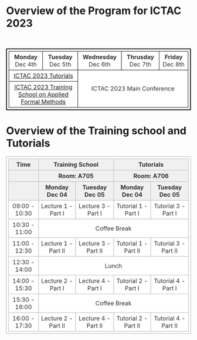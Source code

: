 <!--   ---
layout: speaker-overview
title: ""
--- -->

# Overview of the Program for ICTAC 2023

<div class="col-sm-10">
        <p> <br/> </p> 
</div> 

 <table style="border:2px solid black;">
 <tbody>
  <tr style="text-align: center"> 
    <td bgcolor="#D3D3D3" style="border:1px solid black;width: 300px;"><b> Monday </b> <br/> Dec 4th  </td>
    <td bgcolor="#D3D3D3" style="border:1px solid black;width: 300px;"><b> Tuesday </b> <br/> Dec 5th  </td>
    <td bgcolor="#D3D3D3" style="border:1px solid black;width: 300px;"><b> Wednesday</b> <br/> Dec 6th </td>
    <td bgcolor="#D3D3D3" style="border:1px solid black;width: 300px;"><b> Thrusday</b> <br/> Dec 7th </td>
    <td bgcolor="#D3D3D3" style="border:1px solid black;width: 300px;"><b> Friday</b> <br/> Dec 8th </td>
  </tr>
  <tr style="text-align: center" >
    <td colspan="2" style="border:1px solid black;">
      <a href="https://ictac2023.compsust.utec.edu.pe/tutorials/" > ICTAC 2023 Tutorials </a> 
    </td>
    <td colspan="3" rowspan="2" style="border:1px solid black;">
      ICTAC 2023 Main Conference 
    </td>
  </tr>
  <tr style="text-align: center">
    <td colspan="2" style="border:1px solid black;">
      <a href="https://ictac2023.compsust.utec.edu.pe/school/" > ICTAC 2023 Training School on Applied Formal Methods </a> 
    </td>
  </tr>
</tbody>
</table> 

# Overview of the Training school and Tutorials 
<head>
	<style>
		table {
			border:1px solid #b3adad;
			border-collapse:collapse;
			padding:5px;
		}
		table th {
			border:1px solid #b3adad;
			padding:5px;
			background: #f0f0f0;
			color: #313030;
		}
		table td {
			border:1px solid #b3adad;
			text-align:center;
			padding:5px;
			background: #ffffff;
			color: #313030;
		}
	</style>
</head>
<body>
	<table>
		<thead>
			<tr>
				<th>Time</th>
				<th  colspan="2" >Training School</th>
                <th  colspan="2" >Tutorials </th>
			</tr>
            <tr>
				<th></th>
				<th  colspan="2" >Room: A705</th>
                <th  colspan="2" >Room: A706</th>
			</tr>
            <tr>
				<th></th>
				<th>Monday Dec 04</th>
				<th>Tuesday Dec 05</th>
				<th>Monday Dec 04</th>
				<th>Tuesday Dec 05</th>
			</tr>
		</thead>
		<tbody>
			<tr>
				<td>09:00 - 10:30</td>
				<td>Lecture 1 - Part I</td>
				<td>Lecture 3 - Part I</td>
				<td>Tutorial 1 - Part I</td>
				<td>Tutorial 3 - Part I</td>
			</tr>
			<tr>
				<td>10:30 - 11:00</td>
				<td colspan="4">Coffee Break</td>
			</tr>
			<tr>
				<td>11:00 - 12:30</td>
				<td>Lecture 1 - Part II</td>
				<td>Lecture 3 - Part II</td>
				<td>Tutorial 1 - Part II</td>
				<td>Tutorial 3 - Part II</td>
			</tr>
			<tr>
				<td>12:30 - 14:00</td>
				<td colspan="4">Lunch</td>
			</tr>
			<tr>
				<td>14:00 - 15:30</td>
				<td>Lecture 2 - Part I</td>
				<td>Lecture 4 - Part I</td>
				<td>Tutorial 2 - Part I</td>
				<td>Tutorial 4 - Part I</td>
			</tr>
			<tr>
				<td>15:30 - 16:00</td>
				<td colspan="4">Coffee Break</td>
			</tr>
			<tr>
				<td>16:00 - 17:30</td>
				<td>Lecture 2 - Part II</td>
				<td>Lecture 4 - Part II</td>
				<td>Tutorial 2 - Part II</td>
				<td>Tutorial 4 - Part II</td>
			</tr>
		</tbody>
	</table>
</body> 
